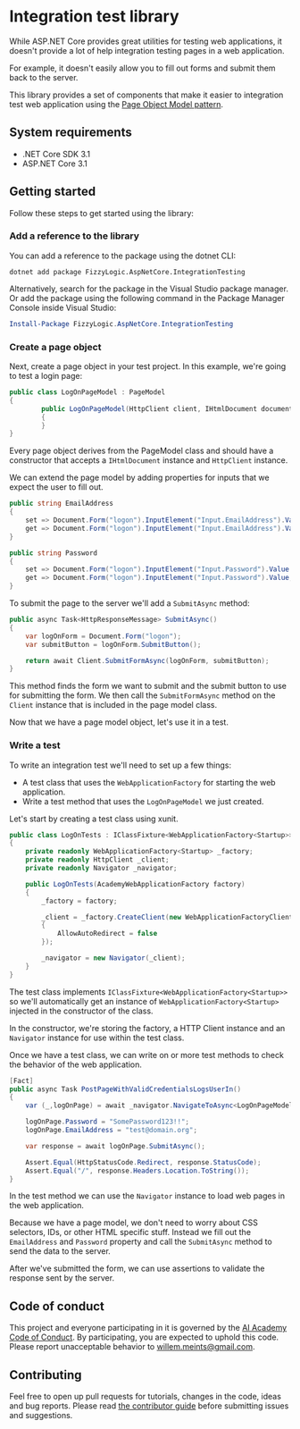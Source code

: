 # Integration test library

While ASP.NET Core provides great utilities for testing web applications, it
doesn't provide a lot of help integration testing pages in a web application.

For example, it doesn't easily allow you to fill out forms and submit them
back to the server.

This library provides a set of components that make it easier to integration
test web application using the
[Page Object Model pattern](https://martinfowler.com/bliki/PageObject.html).

## System requirements

- .NET Core SDK 3.1
- ASP.NET Core 3.1

## Getting started

Follow these steps to get started using the library:

### Add a reference to the library

You can add a reference to the package using the dotnet CLI:

```shell
dotnet add package FizzyLogic.AspNetCore.IntegrationTesting
```

Alternatively, search for the package in the Visual Studio package manager.
Or add the package using the following command in the Package Manager Console
inside Visual Studio:

```powershell
Install-Package FizzyLogic.AspNetCore.IntegrationTesting
```

### Create a page object

Next, create a page object in your test project. In this example, we're going
to test a login page:

```csharp
public class LogOnPageModel : PageModel
{
        public LogOnPageModel(HttpClient client, IHtmlDocument document) : base(client, document)
        {
        }
}
```

Every page object derives from the PageModel class and should have a constructor
that accepts a `IHtmlDocument` instance and `HttpClient` instance.

We can extend the page model by adding properties for inputs that we expect the
user to fill out.

```csharp
public string EmailAddress
{
    set => Document.Form("logon").InputElement("Input.EmailAddress").Value = value;
    get => Document.Form("logon").InputElement("Input.EmailAddress").Value;
}

public string Password
{
    set => Document.Form("logon").InputElement("Input.Password").Value = value;
    get => Document.Form("logon").InputElement("Input.Password").Value;
}
```

To submit the page to the server we'll add a `SubmitAsync` method:

```csharp
public async Task<HttpResponseMessage> SubmitAsync()
{
    var logOnForm = Document.Form("logon");
    var submitButton = logOnForm.SubmitButton();

    return await Client.SubmitFormAsync(logOnForm, submitButton);
}
```

This method finds the form we want to submit and the submit button to use
for submitting the form. We then call the `SubmitFormAsync` method on the
`Client` instance that is included in the page model class.

Now that we have a page model object, let's use it in a test.

### Write a test

To write an integration test we'll need to set up a few things:

- A test class that uses the `WebApplicationFactory` for starting the web
  application.
- Write a test method that uses the `LogOnPageModel` we just created.

Let's start by creating a test class using xunit.

```csharp
public class LogOnTests : IClassFixture<WebApplicationFactory<Startup>>
{
    private readonly WebApplicationFactory<Startup> _factory;
    private readonly HttpClient _client;
    private readonly Navigator _navigator;

    public LogOnTests(AcademyWebApplicationFactory factory)
    {
        _factory = factory;

        _client = _factory.CreateClient(new WebApplicationFactoryClientOptions
        {
            AllowAutoRedirect = false
        });

        _navigator = new Navigator(_client);
    }
}
```

The test class implements `IClassFixture<WebApplicationFactory<Startup>>` so
we'll automatically get an instance of `WebApplicationFactory<Startup>` injected
in the constructor of the class.

In the constructor, we're storing the factory, a HTTP Client instance and
an `Navigator` instance for use within the test class.

Once we have a test class, we can write on or more test methods to
check the behavior of the web application.

```csharp
[Fact]
public async Task PostPageWithValidCredentialsLogsUserIn()
{
    var (_,logOnPage) = await _navigator.NavigateToAsync<LogOnPageModel>("/Account/LogOn");

    logOnPage.Password = "SomePassword123!!";
    logOnPage.EmailAddress = "test@domain.org";

    var response = await logOnPage.SubmitAsync();

    Assert.Equal(HttpStatusCode.Redirect, response.StatusCode);
    Assert.Equal("/", response.Headers.Location.ToString());
}
```

In the test method we can use the `Navigator` instance to load web pages
in the web application.

Because we have a page model, we don't need to worry about CSS selectors, IDs,
or other HTML specific stuff. Instead we fill out the `EmailAddress` and
`Password` property and call the `SubmitAsync` method to send the data to the
server.

After we've submitted the form, we can use assertions to validate the response
sent by the server.

## Code of conduct

This project and everyone participating in it is governed by the
[AI Academy Code of Conduct](CODE_OF_CONDUCT.md). By participating, you are
expected to uphold this code. Please report unacceptable behavior to
willem.meints@gmail.com.

## Contributing

Feel free to open up pull requests for tutorials, changes in the code, ideas
and bug reports. Please read [the contributor guide](CONTRIBUTING.md)
before submitting issues and suggestions.

